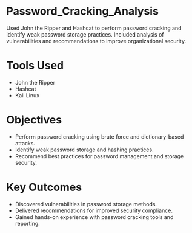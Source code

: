 # Password_Cracking_Analysis
Used John the Ripper and Hashcat to perform password cracking and identify weak password storage practices. Included analysis of vulnerabilities and recommendations to improve organizational security.

# Tools Used
- John the Ripper
- Hashcat
- Kali Linux

# Objectives
- Perform password cracking using brute force and dictionary-based attacks.
- Identify weak password storage and hashing practices.
- Recommend best practices for password management and storage security.

# Key Outcomes
- Discovered vulnerabilities in password storage methods.
- Delivered recommendations for improved security compliance.
- Gained hands-on experience with password cracking tools and reporting.
